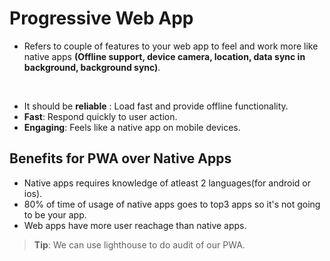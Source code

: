 # Progressive Web App
* Refers to couple of features to your web app to feel and work more like native apps **(Offline support, device camera, location, data sync in background, background sync)**.
<br/>

* It should be **reliable** : Load fast and provide offline functionality.
* **Fast**: Respond quickly to user action. 
* **Engaging**: Feels like a native app on mobile devices. 

## **Benefits for PWA over Native Apps**

* Native apps requires knowledge of atleast 2 languages(for android or ios). 
* 80% of time of usage of native apps goes to top3 apps so it's not going to be your app. 
* Web apps have more user reachage than native apps.

> **Tip**: We can use lighthouse to do audit of our PWA.

